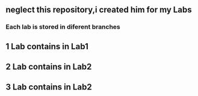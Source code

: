 ## neglect this repository,i created him for my Labs
### Each lab is stored in diferent branches
## 1 Lab contains in Lab1
## 2 Lab contains in Lab2
## 3 Lab contains in Lab2
